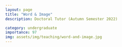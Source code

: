 ```yaml
---
layout: page
title: "Word & Image"
description: Doctoral Tutor (Autumn Semester 2022)

category: undergraduate
importance: 97
img: assets/img/teaching/word-and-image.jpg
---
```

